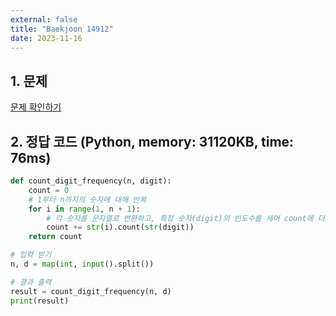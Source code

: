 ```yaml
---
external: false
title: "Baekjoon 14912"
date: 2023-11-16
---
```


## 1. 문제

[문제 확인하기](https://www.acmicpc.net/problem/14912)

## 2. 정답 코드 (Python, memory: 31120KB, time: 76ms)

```python
def count_digit_frequency(n, digit):
    count = 0
    # 1부터 n까지의 숫자에 대해 반복
    for i in range(1, n + 1):
        # 각 숫자를 문자열로 변환하고, 특정 숫자(digit)의 빈도수를 세어 count에 더함
        count += str(i).count(str(digit))
    return count

# 입력 받기
n, d = map(int, input().split())

# 결과 출력
result = count_digit_frequency(n, d)
print(result)
```
